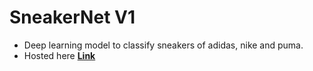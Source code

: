 # SneakerNet V1
* Deep learning model to classify sneakers of adidas, nike and puma.
* Hosted here [**Link**](https://sneakernet-v1.onrender.com/)
